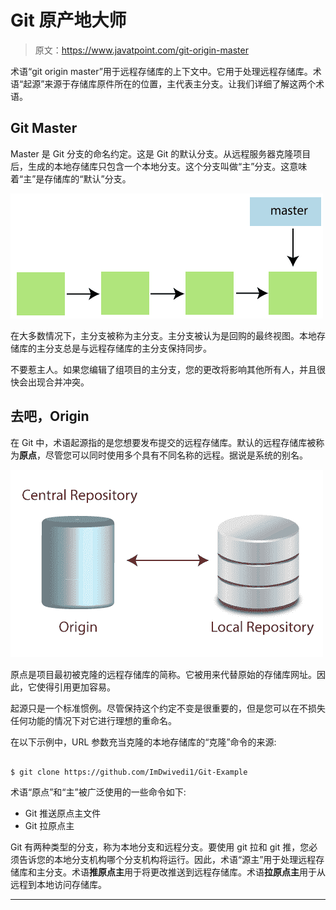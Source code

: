# Git 原产地大师

> 原文：<https://www.javatpoint.com/git-origin-master>

术语“git origin master”用于远程存储库的上下文中。它用于处理远程存储库。术语“起源”来源于存储库原件所在的位置，主代表主分支。让我们详细了解这两个术语。

## Git Master

Master 是 Git 分支的命名约定。这是 Git 的默认分支。从远程服务器克隆项目后，生成的本地存储库只包含一个本地分支。这个分支叫做“主”分支。这意味着“主”是存储库的“默认”分支。

![Git Origin Master](img/ebd074f8b19314dbcb4909574ab7c03f.png)

在大多数情况下，主分支被称为主分支。主分支被认为是回购的最终视图。本地存储库的主分支总是与远程存储库的主分支保持同步。

不要惹主人。如果您编辑了组项目的主分支，您的更改将影响其他所有人，并且很快会出现合并冲突。

## 去吧，Origin

在 Git 中，术语起源指的是您想要发布提交的远程存储库。默认的远程存储库被称为**原点**，尽管您可以同时使用多个具有不同名称的远程。据说是系统的别名。

![Git Origin Master](img/3c415e8de19b34c6782017049a80a1b0.png)

原点是项目最初被克隆的远程存储库的简称。它被用来代替原始的存储库网址。因此，它使得引用更加容易。

起源只是一个标准惯例。尽管保持这个约定不变是很重要的，但是您可以在不损失任何功能的情况下对它进行理想的重命名。

在以下示例中，URL 参数充当克隆的本地存储库的“克隆”命令的来源:

```

$ git clone https://github.com/ImDwivedi1/Git-Example

```

术语“原点”和“主”被广泛使用的一些命令如下:

*   Git 推送原点主文件
*   Git 拉原点主

Git 有两种类型的分支，称为本地分支和远程分支。要使用 git 拉和 git 推，您必须告诉您的本地分支机构哪个分支机构将运行。因此，术语“源主”用于处理远程存储库和主分支。术语**推原点主**用于将更改推送到远程存储库。术语**拉原点主**用于从远程到本地访问存储库。

* * *